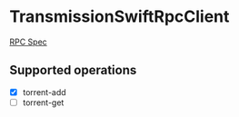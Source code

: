 # TransmissionSwiftRpcClient

[RPC Spec](https://github.com/transmission/transmission/blob/master/extras/rpc-spec.txt)

## Supported operations
- [x] torrent-add
- [ ] torrent-get

